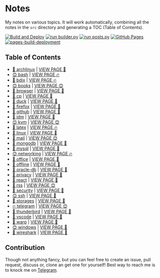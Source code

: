 # Notes

My notes on various topics. It will work automatically, combining all the notes in the `src` directory and generating a TOC (Table of Contents).

[![Build and Deploy](https://github.com/SharafatKarim/notes/actions/workflows/action.yml/badge.svg)](https://github.com/SharafatKarim/notes/actions/workflows/action.yml)
[![run builder.py](https://github.com/SharafatKarim/notes/actions/workflows/action.yml/badge.svg)](https://github.com/SharafatKarim/notes/actions/workflows/action.yml)
[![run posts.py](https://github.com/SharafatKarim/notes/actions/workflows/posts.yml/badge.svg)](https://github.com/SharafatKarim/notes/actions/workflows/posts.yml)
[![GitHub Pages](https://github.com/SharafatKarim/notes/actions/workflows/gh-pages.yml/badge.svg)](https://github.com/SharafatKarim/notes/actions/workflows/gh-pages.yml)
[![pages-build-deployment](https://github.com/SharafatKarim/notes/actions/workflows/pages/pages-build-deployment/badge.svg)](https://github.com/SharafatKarim/notes/actions/workflows/pages/pages-build-deployment)


## Table of Contents

- [🌈 archlinux](src/archlinux.md) | <a href='https://sharafat.is-a.dev/notes/archlinux' target='_blank'>VIEW PAGE 🚀</a>
- [😊 bash](src/bash.md) | <a href='https://sharafat.is-a.dev/notes/bash' target='_blank'>VIEW PAGE 🔥</a>
- [🎸 bdix](src/bdix.md) | <a href='https://sharafat.is-a.dev/notes/bdix' target='_blank'>VIEW PAGE 🔥</a>
- [😊 books](src/books.md) | <a href='https://sharafat.is-a.dev/notes/books' target='_blank'>VIEW PAGE 😊</a>
- [🎸 browser](src/browser.md) | <a href='https://sharafat.is-a.dev/notes/browser' target='_blank'>VIEW PAGE 🍕</a>
- [🎉 cp](src/cp.md) | <a href='https://sharafat.is-a.dev/notes/cp' target='_blank'>VIEW PAGE 👾</a>
- [🌈 duck](src/duck.md) | <a href='https://sharafat.is-a.dev/notes/duck' target='_blank'>VIEW PAGE 🚀</a>
- [👾 firefox](src/firefox.md) | <a href='https://sharafat.is-a.dev/notes/firefox' target='_blank'>VIEW PAGE 🤖</a>
- [🌈 github](src/github.md) | <a href='https://sharafat.is-a.dev/notes/github' target='_blank'>VIEW PAGE 🌈</a>
- [🎸 idm](src/idm.md) | <a href='https://sharafat.is-a.dev/notes/idm' target='_blank'>VIEW PAGE 🚀</a>
- [😊 kvm](src/kvm.md) | <a href='https://sharafat.is-a.dev/notes/kvm' target='_blank'>VIEW PAGE 😊</a>
- [🍕 latex](src/latex.md) | <a href='https://sharafat.is-a.dev/notes/latex' target='_blank'>VIEW PAGE 🔥</a>
- [🍕 linux](src/linux.md) | <a href='https://sharafat.is-a.dev/notes/linux' target='_blank'>VIEW PAGE 🚀</a>
- [🎉 mail](src/mail.md) | <a href='https://sharafat.is-a.dev/notes/mail' target='_blank'>VIEW PAGE 😊</a>
- [🤖 mongodb](src/mongodb.md) | <a href='https://sharafat.is-a.dev/notes/mongodb' target='_blank'>VIEW PAGE 🎉</a>
- [🌈 mysql](src/mysql.md) | <a href='https://sharafat.is-a.dev/notes/mysql' target='_blank'>VIEW PAGE 🌟</a>
- [😊 networking](src/networking.md) | <a href='https://sharafat.is-a.dev/notes/networking' target='_blank'>VIEW PAGE 🔥</a>
- [🚀 office](src/office.md) | <a href='https://sharafat.is-a.dev/notes/office' target='_blank'>VIEW PAGE 🌈</a>
- [🚀 offline](src/offline.md) | <a href='https://sharafat.is-a.dev/notes/offline' target='_blank'>VIEW PAGE 🎉</a>
- [🤖 oracle-db](src/oracle-db.md) | <a href='https://sharafat.is-a.dev/notes/oracle-db' target='_blank'>VIEW PAGE 🚀</a>
- [🤖 privacy](src/privacy.md) | <a href='https://sharafat.is-a.dev/notes/privacy' target='_blank'>VIEW PAGE 🤖</a>
- [🤖 react](src/react.md) | <a href='https://sharafat.is-a.dev/notes/react' target='_blank'>VIEW PAGE 🌟</a>
- [🌈 rss](src/rss.md) | <a href='https://sharafat.is-a.dev/notes/rss' target='_blank'>VIEW PAGE 😊</a>
- [🌈 security](src/security.md) | <a href='https://sharafat.is-a.dev/notes/security' target='_blank'>VIEW PAGE 🍕</a>
- [😊 ssh](src/ssh.md) | <a href='https://sharafat.is-a.dev/notes/ssh' target='_blank'>VIEW PAGE 🤖</a>
- [🍕 storages](src/storages.md) | <a href='https://sharafat.is-a.dev/notes/storages' target='_blank'>VIEW PAGE 🌟</a>
- [🔥 telegram](src/telegram.md) | <a href='https://sharafat.is-a.dev/notes/telegram' target='_blank'>VIEW PAGE 😊</a>
- [🎉 thunderbird](src/thunderbird.md) | <a href='https://sharafat.is-a.dev/notes/thunderbird' target='_blank'>VIEW PAGE 🎉</a>
- [🎸 vscode](src/vscode.md) | <a href='https://sharafat.is-a.dev/notes/vscode' target='_blank'>VIEW PAGE 🤖</a>
- [🍕 warp](src/warp.md) | <a href='https://sharafat.is-a.dev/notes/warp' target='_blank'>VIEW PAGE 🌟</a>
- [😊 windows](src/windows.md) | <a href='https://sharafat.is-a.dev/notes/windows' target='_blank'>VIEW PAGE 🚀</a>
- [🎸 wireshark](src/wireshark.md) | <a href='https://sharafat.is-a.dev/notes/wireshark' target='_blank'>VIEW PAGE 🌟</a>

## Contribution

Though not anything fancy, but you can feel free to create an issue, pull request, discuss or, clone an get one for yourself!
Best way to reach me is to knock me on [Telegram](https://t.me/SharafatKarim).

